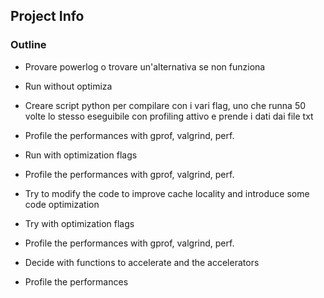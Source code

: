 ## Project Info


### Outline

- Provare powerlog o trovare un'alternativa se non funziona
- Run without optimiza
- Creare script python per compilare con i vari flag, uno che runna 50 volte lo stesso eseguibile con profiling attivo e prende i dati dai file txt
- Profile the performances with gprof, valgrind, perf.

- Run with optimization flags
- Profile the performances with gprof, valgrind, perf.

- Try to modify the code to improve cache locality and introduce some code optimization
- Try with optimization flags
- Profile the performances with gprof, valgrind, perf.

- Decide with functions to accelerate and the accelerators
- Profile the performances
